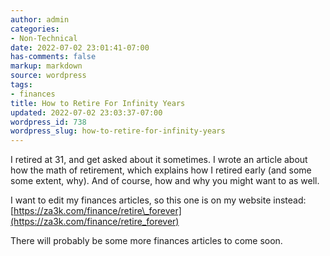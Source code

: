 ```yaml
---
author: admin
categories:
- Non-Technical
date: 2022-07-02 23:01:41-07:00
has-comments: false
markup: markdown
source: wordpress
tags:
- finances
title: How to Retire For Infinity Years
updated: 2022-07-02 23:03:37-07:00
wordpress_id: 738
wordpress_slug: how-to-retire-for-infinity-years
---
```

I retired at 31, and get asked about it sometimes. I wrote an article about how the math of retirement, which explains how I retired early (and some some extent, why). And of course, how and why you might want to as well.

I want to edit my finances articles, so this one is on my website instead: [https://za3k.com/finance/retire\_forever](https://za3k.com/finance/retire_forever)

There will probably be some more finances articles to come soon.
